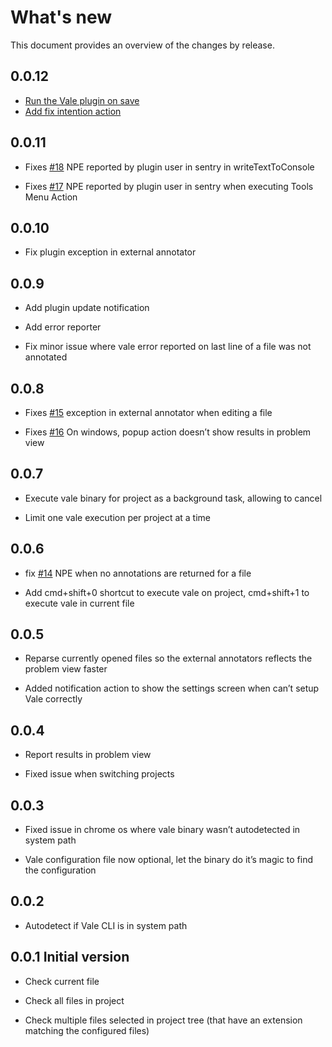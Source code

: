 What's new
=====
This document provides an overview of the changes by release. 

0.0.12
------
-    [Run the Vale plugin on save](https://gitlab.com/pablomxnl/vale-cli-plugin/-/issues/7)  
-    [Add fix intention action](https://gitlab.com/pablomxnl/vale-cli-plugin/-/issues/19)

0.0.11
------

-   Fixes
    [\#18](https://gitlab.com/pablomxnl/vale-cli-plugin/-/issues/18) NPE
    reported by plugin user in sentry in writeTextToConsole

-   Fixes
    [\#17](https://gitlab.com/pablomxnl/vale-cli-plugin/-/issues/18) NPE
    reported by plugin user in sentry when executing Tools Menu Action

0.0.10
------

-   Fix plugin exception in external annotator

0.0.9
-----

-   Add plugin update notification

-   Add error reporter

-   Fix minor issue where vale error reported on last line of a file was
    not annotated

0.0.8
-----

-   Fixes
    [\#15](https://gitlab.com/pablomxnl/vale-cli-plugin/-/issues/15)
    exception in external annotator when editing a file

-   Fixes
    [\#16](https://gitlab.com/pablomxnl/vale-cli-plugin/-/issues/16) On
    windows, popup action doesn’t show results in problem view

0.0.7
-----

-   Execute vale binary for project as a background task, allowing to
    cancel

-   Limit one vale execution per project at a time

0.0.6
-----

-   fix [\#14](https://gitlab.com/pablomxnl/vale-cli-plugin/-/issues/14)
    NPE when no annotations are returned for a file

-   Add cmd+shift+0 shortcut to execute vale on project, cmd+shift+1 to
    execute vale in current file

0.0.5
-----

-   Reparse currently opened files so the external annotators reflects
    the problem view faster

-   Added notification action to show the settings screen when can’t
    setup Vale correctly

0.0.4
-----

-   Report results in problem view

-   Fixed issue when switching projects

0.0.3
-----

-   Fixed issue in chrome os where vale binary wasn’t autodetected in
    system path

-   Vale configuration file now optional, let the binary do it’s magic
    to find the configuration

0.0.2
-----

-   Autodetect if Vale CLI is in system path

0.0.1 Initial version
---------------------

-   Check current file

-   Check all files in project

-   Check multiple files selected in project tree (that have an
    extension matching the configured files)
